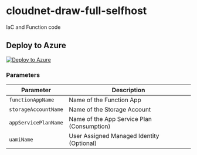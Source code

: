 # cloudnet-draw-full-selfhost
IaC and Function code

## Deploy to Azure

[![Deploy to Azure](https://aka.ms/deploytoazurebutton)](https://portal.azure.com/#create/Microsoft.Template/uri/main.bicep)

### Parameters

| Parameter            | Description                                  |
|-----------------------|----------------------------------------------|
| `functionAppName`    | Name of the Function App                     |
| `storageAccountName` | Name of the Storage Account                  |
| `appServicePlanName` | Name of the App Service Plan (Consumption)   |
| `uamiName`           | User Assigned Managed Identity (Optional)    |

